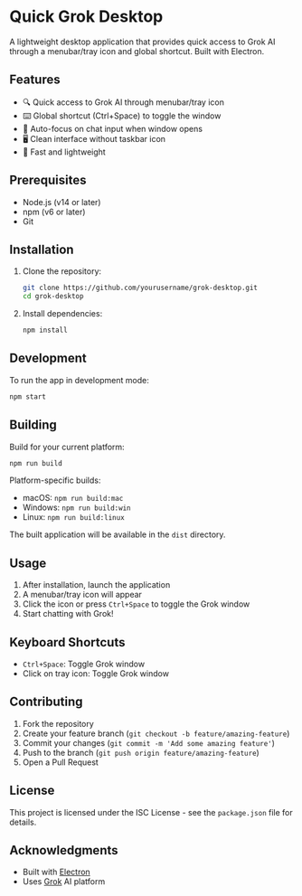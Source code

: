 # Quick Grok Desktop

A lightweight desktop application that provides quick access to Grok AI through a menubar/tray icon and global shortcut. Built with Electron.

## Features

- 🔍 Quick access to Grok AI through menubar/tray icon
- ⌨️ Global shortcut (Ctrl+Space) to toggle the window
- 🎯 Auto-focus on chat input when window opens
- 🖥️ Clean interface without taskbar icon
- 💨 Fast and lightweight

## Prerequisites

- Node.js (v14 or later)
- npm (v6 or later)
- Git

## Installation

1. Clone the repository:
   ```bash
   git clone https://github.com/yourusername/grok-desktop.git
   cd grok-desktop
   ```

2. Install dependencies:
   ```bash
   npm install
   ```

## Development

To run the app in development mode:
```bash
npm start
```

## Building

Build for your current platform:
```bash
npm run build
```

Platform-specific builds:
- macOS: `npm run build:mac`
- Windows: `npm run build:win`
- Linux: `npm run build:linux`

The built application will be available in the `dist` directory.

## Usage

1. After installation, launch the application
2. A menubar/tray icon will appear
3. Click the icon or press `Ctrl+Space` to toggle the Grok window
4. Start chatting with Grok!

## Keyboard Shortcuts

- `Ctrl+Space`: Toggle Grok window
- Click on tray icon: Toggle Grok window

## Contributing

1. Fork the repository
2. Create your feature branch (`git checkout -b feature/amazing-feature`)
3. Commit your changes (`git commit -m 'Add some amazing feature'`)
4. Push to the branch (`git push origin feature/amazing-feature`)
5. Open a Pull Request

## License

This project is licensed under the ISC License - see the `package.json` file for details.

## Acknowledgments

- Built with [Electron](https://www.electronjs.org/)
- Uses [Grok](https://grok.com/) AI platform 